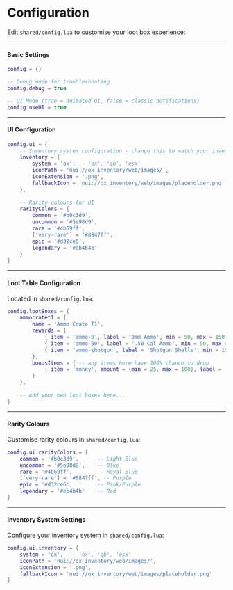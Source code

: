 # Configuration

Edit `shared/config.lua` to customise your loot box experience:

***

#### Basic Settings

```lua
config = {}

-- Debug mode for troubleshooting
config.debug = true

-- UI Mode (true = animated UI, false = classic notifications)
config.useUI = true
```

***

#### UI Configuration

```lua
config.ui = {
    -- Inventory system configuration - change this to match your inventory
    inventory = {
        system = 'ox', -- 'ox', 'qb', 'esx'
        iconPath = 'nui://ox_inventory/web/images/',
        iconExtension = '.png',
        fallbackIcon = 'nui://ox_inventory/web/images/placeholder.png'
    },
    
    -- Rarity colours for UI
    rarityColors = {
        common = '#b0c3d9',
        uncommon = '#5e98d9', 
        rare = '#4b69ff',
        ['very-rare'] = '#8847ff',
        epic = '#d32ce6',
        legendary = '#eb4b4b'
    }
}
```

***

#### Loot Table Configuration

Located in `shared/config.lua`:

```lua
config.lootBoxes = {
    ammocratet1 = {
        name = 'Ammo Crate T1',
        rewards = {
            { item = 'ammo-9', label = '9mm Ammo', min = 50, max = 150, rarity = 'common', chance = 40 },
            { item = 'ammo-50', label = '.50 Cal Ammo', min = 50, max = 150, rarity = 'uncommon', chance = 40 },
            { item = 'ammo-shotgun', label = 'Shotgun Shells', min = 15, max = 35, rarity = 'rare', chance = 20 }
        },
        bonusItems = { -- any items here have 100% chance to drop
            { item = 'money', amount = {min = 25, max = 100}, label = 'Cash Find' }
        }
    },
    
    -- Add your own loot boxes here...
}
```

***

#### Rarity Colours

Customise rarity colours in `shared/config.lua`:

```lua
config.ui.rarityColors = {
    common = '#b0c3d9',      -- Light Blue
    uncommon = '#5e98d9',    -- Blue  
    rare = '#4b69ff',        -- Royal Blue
    ['very-rare'] = '#8847ff', -- Purple
    epic = '#d32ce6',        -- Pink/Purple
    legendary = '#eb4b4b'    -- Red
}
```

***

#### Inventory System Settings

Configure your inventory system in `shared/config.lua`:

```lua
config.ui.inventory = {
    system = 'ox',  -- 'ox', 'qb', 'esx'
    iconPath = 'nui://ox_inventory/web/images/',
    iconExtension = '.png',
    fallbackIcon = 'nui://ox_inventory/web/images/placeholder.png'
}
```
